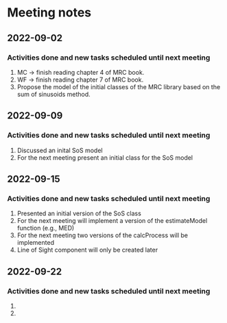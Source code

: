 # Meeting notes
## 2022-09-02
### Activities done and new tasks scheduled until next meeting
1. MC -> finish reading chapter 4 of MRC book.
2. WF -> finish reading chapter 7 of MRC book.
3. Propose the model of the initial classes of the MRC library based on the sum of sinusoids method.

## 2022-09-09
### Activities done and new tasks scheduled until next meeting
1. Discussed an inital SoS model
2. For the next meeting present an initial class for the SoS model

## 2022-09-15
### Activities done and new tasks scheduled until next meeting
1. Presented an initial version of the SoS class
2. For the next meeting will implement a version of the estimateModel function (e.g., MED)
3. For the next meeting two versions of the calcProcess will be implemented
4. Line of Sight component will only be created later

## 2022-09-22
### Activities done and new tasks scheduled until next meeting
1.
2.
